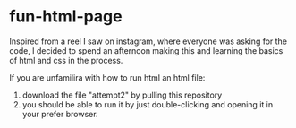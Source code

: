 # fun-html-page
Inspired from a reel I saw on instagram, where everyone was asking for the code, I decided to spend an afternoon making this and learning the basics of html and css in the process.

If you are unfamilira with how to run html an html file:
1. download the file "attempt2" by pulling this repository
2. you should be able to run it by just double-clicking and opening it in your prefer browser.
